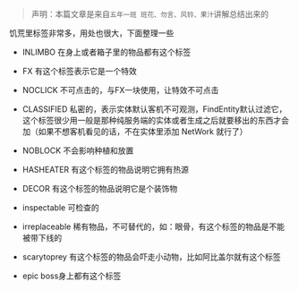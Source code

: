 > 声明：本篇文章是来自`五年一班 班花、勿言、风铃、果汁`讲解总结出来的

饥荒里标签非常多，用处也很大，下面整理一些

- INLIMBO 在身上或者箱子里的物品都有这个标签
- FX 有这个标签表示它是一个特效
- NOCLICK 不可点击的，与FX一块使用，让特效不可点击
- CLASSIFIED 私密的，表示实体默认客机不可观测，FindEntity默认过滤它，这个标签很少用一般是那种纯服务端的实体或者生成之后就要移出的东西才会加（如果不想客机看见的话，不在实体里添加 NetWork 就行了）
- NOBLOCK 不会影响种植和放置
- HASHEATER 有这个标签的物品说明它拥有热源
- DECOR 有这个标签的物品说明它是个装饰物

- inspectable 可检查的
- irreplaceable 稀有物品，不可替代的，如：眼骨，有这个标签的物品是不能被带下线的
- scarytoprey 有这个标签的物品会吓走小动物，比如阿比盖尔就有这个标签
- epic boss身上都有这个标签
